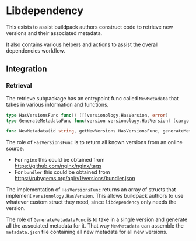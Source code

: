 # Libdependency

This exists to assist buildpack authors construct code to retrieve new versions and their associated metadata.

It also contains various helpers and actions to assist the overall dependencies workflow.

## Integration

### Retrieval

The retrieve subpackage has an entrypoint func called `NewMetadata` that takes in various information and functions.

```go
type HasVersionsFunc func() ([]versionology.HasVersion, error)
type GenerateMetadataFunc func(version versionology.HasVersion) (cargo.ConfigMetadataDependency, error)

func NewMetadata(id string, getNewVersions HasVersionsFunc, generateMetadata GenerateMetadataFunc, targets ...string)
```

The role of `HasVersionsFunc` is to return all known versions from an online source.

- For `nginx` this could be obtained from https://github.com/nginx/nginx/tags
- For `bundler` this could be obtained from https://rubygems.org/api/v1/versions/bundler.json

The implementation of `HasVersionsFunc` returns an array of structs that implement `versionology.HasVersion`.
This allows buildpack authors to use whatever custom struct they need, since `libdependency` only needs the version.

The role of `GenerateMetadataFunc` is to take in a single version and generate all the associated metadata for it.
That way `NewMetadata` can assemble the `metadata.json` file containing all new metadata for all new versions.